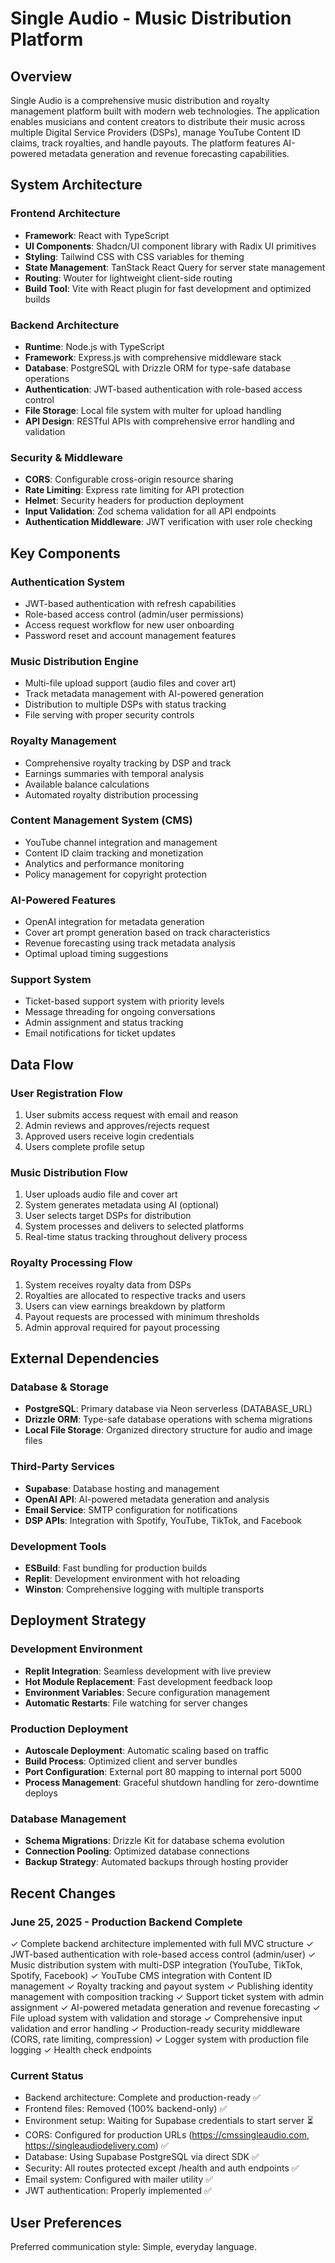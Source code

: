 # Single Audio - Music Distribution Platform

## Overview

Single Audio is a comprehensive music distribution and royalty management platform built with modern web technologies. The application enables musicians and content creators to distribute their music across multiple Digital Service Providers (DSPs), manage YouTube Content ID claims, track royalties, and handle payouts. The platform features AI-powered metadata generation and revenue forecasting capabilities.

## System Architecture

### Frontend Architecture
- **Framework**: React with TypeScript
- **UI Components**: Shadcn/UI component library with Radix UI primitives
- **Styling**: Tailwind CSS with CSS variables for theming
- **State Management**: TanStack React Query for server state management
- **Routing**: Wouter for lightweight client-side routing
- **Build Tool**: Vite with React plugin for fast development and optimized builds

### Backend Architecture
- **Runtime**: Node.js with TypeScript
- **Framework**: Express.js with comprehensive middleware stack
- **Database**: PostgreSQL with Drizzle ORM for type-safe database operations
- **Authentication**: JWT-based authentication with role-based access control
- **File Storage**: Local file system with multer for upload handling
- **API Design**: RESTful APIs with comprehensive error handling and validation

### Security & Middleware
- **CORS**: Configurable cross-origin resource sharing
- **Rate Limiting**: Express rate limiting for API protection
- **Helmet**: Security headers for production deployment
- **Input Validation**: Zod schema validation for all API endpoints
- **Authentication Middleware**: JWT verification with user role checking

## Key Components

### Authentication System
- JWT-based authentication with refresh capabilities
- Role-based access control (admin/user permissions)
- Access request workflow for new user onboarding
- Password reset and account management features

### Music Distribution Engine
- Multi-file upload support (audio files and cover art)
- Track metadata management with AI-powered generation
- Distribution to multiple DSPs with status tracking
- File serving with proper security controls

### Royalty Management
- Comprehensive royalty tracking by DSP and track
- Earnings summaries with temporal analysis
- Available balance calculations
- Automated royalty distribution processing

### Content Management System (CMS)
- YouTube channel integration and management
- Content ID claim tracking and monetization
- Analytics and performance monitoring
- Policy management for copyright protection

### AI-Powered Features
- OpenAI integration for metadata generation
- Cover art prompt generation based on track characteristics
- Revenue forecasting using track metadata analysis
- Optimal upload timing suggestions

### Support System
- Ticket-based support system with priority levels
- Message threading for ongoing conversations
- Admin assignment and status tracking
- Email notifications for ticket updates

## Data Flow

### User Registration Flow
1. User submits access request with email and reason
2. Admin reviews and approves/rejects request
3. Approved users receive login credentials
4. Users complete profile setup

### Music Distribution Flow
1. User uploads audio file and cover art
2. System generates metadata using AI (optional)
3. User selects target DSPs for distribution
4. System processes and delivers to selected platforms
5. Real-time status tracking throughout delivery process

### Royalty Processing Flow
1. System receives royalty data from DSPs
2. Royalties are allocated to respective tracks and users
3. Users can view earnings breakdown by platform
4. Payout requests are processed with minimum thresholds
5. Admin approval required for payout processing

## External Dependencies

### Database & Storage
- **PostgreSQL**: Primary database via Neon serverless (DATABASE_URL)
- **Drizzle ORM**: Type-safe database operations with schema migrations
- **Local File Storage**: Organized directory structure for audio and image files

### Third-Party Services
- **Supabase**: Database hosting and management
- **OpenAI API**: AI-powered metadata generation and analysis
- **Email Service**: SMTP configuration for notifications
- **DSP APIs**: Integration with Spotify, YouTube, TikTok, and Facebook

### Development Tools
- **ESBuild**: Fast bundling for production builds
- **Replit**: Development environment with hot reloading
- **Winston**: Comprehensive logging with multiple transports

## Deployment Strategy

### Development Environment
- **Replit Integration**: Seamless development with live preview
- **Hot Module Replacement**: Fast development feedback loop
- **Environment Variables**: Secure configuration management
- **Automatic Restarts**: File watching for server changes

### Production Deployment
- **Autoscale Deployment**: Automatic scaling based on traffic
- **Build Process**: Optimized client and server bundles
- **Port Configuration**: External port 80 mapping to internal port 5000
- **Process Management**: Graceful shutdown handling for zero-downtime deploys

### Database Management
- **Schema Migrations**: Drizzle Kit for database schema evolution
- **Connection Pooling**: Optimized database connections
- **Backup Strategy**: Automated backups through hosting provider

## Recent Changes

### June 25, 2025 - Production Backend Complete
✓ Complete backend architecture implemented with full MVC structure
✓ JWT-based authentication with role-based access control (admin/user)
✓ Music distribution system with multi-DSP integration (YouTube, TikTok, Spotify, Facebook)
✓ YouTube CMS integration with Content ID management
✓ Royalty tracking and payout system
✓ Publishing identity management with composition tracking
✓ Support ticket system with admin assignment
✓ AI-powered metadata generation and revenue forecasting
✓ File upload system with validation and storage
✓ Comprehensive input validation and error handling
✓ Production-ready security middleware (CORS, rate limiting, compression)
✓ Logger system with production file logging
✓ Health check endpoints

### Current Status
- Backend architecture: Complete and production-ready ✅
- Frontend files: Removed (100% backend-only) ✅
- Environment setup: Waiting for Supabase credentials to start server ⏳
- CORS: Configured for production URLs (https://cmssingleaudio.com, https://singleaudiodelivery.com) ✅
- Database: Using Supabase PostgreSQL via direct SDK ✅
- Security: All routes protected except /health and auth endpoints ✅
- Email system: Configured with mailer utility ✅
- JWT authentication: Properly implemented ✅

## User Preferences

Preferred communication style: Simple, everyday language.